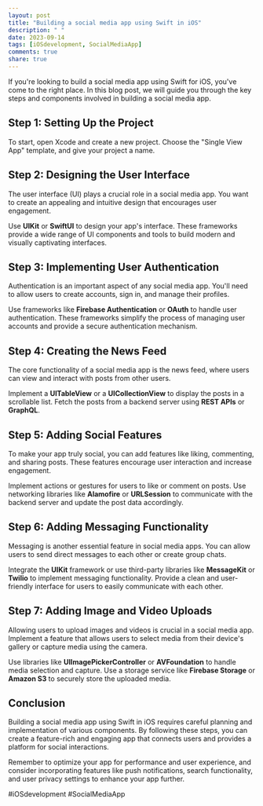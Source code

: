 ```yaml
---
layout: post
title: "Building a social media app using Swift in iOS"
description: " "
date: 2023-09-14
tags: [iOSdevelopment, SocialMediaApp]
comments: true
share: true
---
```


If you're looking to build a social media app using Swift for iOS, you've come to the right place. In this blog post, we will guide you through the key steps and components involved in building a social media app.

## Step 1: Setting Up the Project

To start, open Xcode and create a new project. Choose the "Single View App" template, and give your project a name.

## Step 2: Designing the User Interface

The user interface (UI) plays a crucial role in a social media app. You want to create an appealing and intuitive design that encourages user engagement.

Use **UIKit** or **SwiftUI** to design your app's interface. These frameworks provide a wide range of UI components and tools to build modern and visually captivating interfaces.

## Step 3: Implementing User Authentication

Authentication is an important aspect of any social media app. You'll need to allow users to create accounts, sign in, and manage their profiles.

Use frameworks like **Firebase Authentication** or **OAuth** to handle user authentication. These frameworks simplify the process of managing user accounts and provide a secure authentication mechanism.

## Step 4: Creating the News Feed

The core functionality of a social media app is the news feed, where users can view and interact with posts from other users.

Implement a **UITableView** or a **UICollectionView** to display the posts in a scrollable list. Fetch the posts from a backend server using **REST APIs** or **GraphQL**.

## Step 5: Adding Social Features

To make your app truly social, you can add features like liking, commenting, and sharing posts. These features encourage user interaction and increase engagement.

Implement actions or gestures for users to like or comment on posts. Use networking libraries like **Alamofire** or **URLSession** to communicate with the backend server and update the post data accordingly.

## Step 6: Adding Messaging Functionality

Messaging is another essential feature in social media apps. You can allow users to send direct messages to each other or create group chats.

Integrate the **UIKit** framework or use third-party libraries like **MessageKit** or **Twilio** to implement messaging functionality. Provide a clean and user-friendly interface for users to easily communicate with each other.

## Step 7: Adding Image and Video Uploads

Allowing users to upload images and videos is crucial in a social media app. Implement a feature that allows users to select media from their device's gallery or capture media using the camera.

Use libraries like **UIImagePickerController** or **AVFoundation** to handle media selection and capture. Use a storage service like **Firebase Storage** or **Amazon S3** to securely store the uploaded media.

## Conclusion

Building a social media app using Swift in iOS requires careful planning and implementation of various components. By following these steps, you can create a feature-rich and engaging app that connects users and provides a platform for social interactions.

Remember to optimize your app for performance and user experience, and consider incorporating features like push notifications, search functionality, and user privacy settings to enhance your app further.

#iOSdevelopment #SocialMediaApp